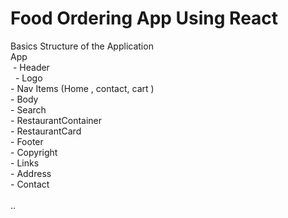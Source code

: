 # Food Ordering App Using React


Basics Structure of the Application 
<br/>
App <br/>
&nbsp;- Header <br/>
&nbsp;&nbsp;- Logo <br/>
        - Nav Items (Home , contact, cart )<br/>
    - Body <br/>
        - Search<br/>
        - RestaurantContainer <br/>
            - RestaurantCard <br/>
    - Footer <br/>
        - Copyright <br/>
        - Links <br/>
        - Address <br/>
        - Contact <br/>
<br/>
..